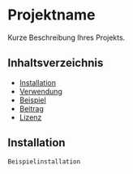 # Projektname

Kurze Beschreibung Ihres Projekts.

## Inhaltsverzeichnis

- [Installation](#installation)
- [Verwendung](#verwendung)
- [Beispiel](#beispiel)
- [Beitrag](#beitrag)
- [Lizenz](#lizenz)

## Installation

```bash
Beispielinstallation
